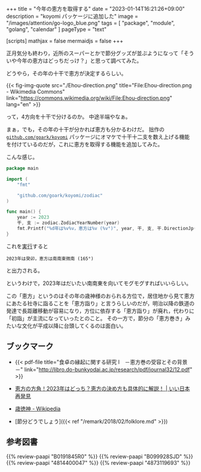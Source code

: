 +++
title = "今年の恵方を取得する"
date =  "2023-01-14T16:21:26+09:00"
description = "koyomi パッケージに追加した"
image = "/images/attention/go-logo_blue.png"
tags = [ "package", "module", "golang", "calendar" ]
pageType = "text"

[scripts]
  mathjax = false
  mermaidjs = false
+++

正月気分も終わり，近所のスーパーとかで節分グッズが並ぶようになって「そういや今年の恵方はどっちだっけ？」と思って調べてみた。

どうやら，その年の十干で恵方が決定するらしい。

{{< fig-img-quote src="./Ehou-direction.png" title="File:Ehou-direction.png - Wikimedia Commons" link="https://commons.wikimedia.org/wiki/File:Ehou-direction.png" lang="en" >}}

って，4方向を十干で分けるのか。
中途半端やなぁ。

まぁ，でも，その年の十干が分かれば恵方も分かるわけだ。
拙作の [`github.com/goark/koyomi`](https://github.com/goark/koyomi "goark/koyomi: 日本のこよみ") パッケージにオマケで十干十二支を数え上げる機能を付けているのだが，これに恵方を取得する機能を追加してみた。

こんな感じ。

```go
package main

import (
    "fmt"

    "github.com/goark/koyomi/zodiac"
)

func main() {
    year := 2023
    干, 支 := zodiac.ZodiacYearNumber(year)
    fmt.Printf("%d年は%v%v，恵方は%v (%v°)", year, 干, 支, 干.DirectionJp(), 干.Direction())
}
```

これを[実行](https://go.dev/play/p/PEKVng6jwFc)すると

```text
2023年は癸卯，恵方は南南東微南 (165°)
```

と出力される。

というわけで，2023年はだいたい南南東を向いてモグモグすればいいらしい。

この「恵方」というのはその年の歳神様のおられる方位で，居住地から見て恵方にあたる社寺に詣ることを「恵方詣り」と言うらしいのだが，明治以降の鉄道の発達で長距離移動が容易になり，方位に依存する「恵方詣り」が廃れ，代わりに「初詣」が主流になっていったとのこと。
その一方で，節分の「恵方巻き」みたいな文化が平成以降に台頭してくるのは面白い。

[Go]: https://go.dev/

## ブックマーク

- {{< pdf-file title="食卓の縁起に関する研究 I　－恵方巻の受容とその背景－" link="http://libro.do-bunkyodai.ac.jp/research/pdf/journal32/12.pdf" >}}
- [恵方の方角！2023年はどっち？恵方の決め方も具体的に解説！ | いい日本再発見](https://ii-nippon.net/%e6%97%a5%e6%9c%ac%e3%81%ae%e9%a2%a8%e7%bf%92/1183.html)
- [歳徳神 - Wikipedia](https://ja.wikipedia.org/wiki/%E6%AD%B3%E5%BE%B3%E7%A5%9E)

- [節分どうでしょう]({{< ref "/remark/2018/02/folklore.md" >}})

## 参考図書

{{% review-paapi "B0191845R0" %}} <!-- 鉄道が変えた社寺参詣 -->
{{% review-paapi "B099928SJD" %}} <!-- プログラミング言語Go -->
{{% review-paapi "4814400047" %}} <!-- 初めてのGo言語 -->
{{% review-paapi "4873119693" %}} <!-- 実用 Go 言語 -->
